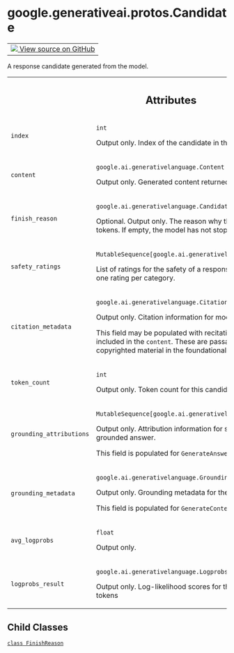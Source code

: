
# google.generativeai.protos.Candidate

<!-- Insert buttons and diff -->

<table class="tfo-notebook-buttons tfo-api nocontent">
<td>
  <a target="_blank" href="https://github.com/googleapis/google-cloud-python/tree/main/packages/google-ai-generativelanguage/google/ai/generativelanguage_v1beta/types/generative_service.py#L616-L763">
    <img src="https://www.tensorflow.org/images/GitHub-Mark-32px.png" />
    View source on GitHub
  </a>
</td>
</table>



A response candidate generated from the model.

<!-- Placeholder for "Used in" -->




<!-- Tabular view -->
 <table class="responsive fixed orange">
<colgroup><col width="214px"><col></colgroup>
<tr><th colspan="2"><h2 class="add-link">Attributes</h2></th></tr>

<tr>
<td>

`index`<a id="index"></a>

</td>
<td>

`int`

Output only. Index of the candidate in the
list of response candidates.


</td>
</tr><tr>
<td>

`content`<a id="content"></a>

</td>
<td>

`google.ai.generativelanguage.Content`

Output only. Generated content returned from
the model.

</td>
</tr><tr>
<td>

`finish_reason`<a id="finish_reason"></a>

</td>
<td>

`google.ai.generativelanguage.Candidate.FinishReason`

Optional. Output only. The reason why the
model stopped generating tokens.
If empty, the model has not stopped generating
tokens.

</td>
</tr><tr>
<td>

`safety_ratings`<a id="safety_ratings"></a>

</td>
<td>

`MutableSequence[google.ai.generativelanguage.SafetyRating]`

List of ratings for the safety of a response
candidate.
There is at most one rating per category.

</td>
</tr><tr>
<td>

`citation_metadata`<a id="citation_metadata"></a>

</td>
<td>

`google.ai.generativelanguage.CitationMetadata`

Output only. Citation information for model-generated
candidate.

This field may be populated with recitation information for
any text included in the ``content``. These are passages
that are "recited" from copyrighted material in the
foundational LLM's training data.

</td>
</tr><tr>
<td>

`token_count`<a id="token_count"></a>

</td>
<td>

`int`

Output only. Token count for this candidate.

</td>
</tr><tr>
<td>

`grounding_attributions`<a id="grounding_attributions"></a>

</td>
<td>

`MutableSequence[google.ai.generativelanguage.GroundingAttribution]`

Output only. Attribution information for sources that
contributed to a grounded answer.

This field is populated for ``GenerateAnswer`` calls.

</td>
</tr><tr>
<td>

`grounding_metadata`<a id="grounding_metadata"></a>

</td>
<td>

`google.ai.generativelanguage.GroundingMetadata`

Output only. Grounding metadata for the candidate.

This field is populated for ``GenerateContent`` calls.

</td>
</tr><tr>
<td>

`avg_logprobs`<a id="avg_logprobs"></a>

</td>
<td>

`float`

Output only.

</td>
</tr><tr>
<td>

`logprobs_result`<a id="logprobs_result"></a>

</td>
<td>

`google.ai.generativelanguage.LogprobsResult`

Output only. Log-likelihood scores for the
response tokens and top tokens

</td>
</tr>
</table>



## Child Classes
[`class FinishReason`](../../../google/generativeai/protos/Candidate/FinishReason.md)

